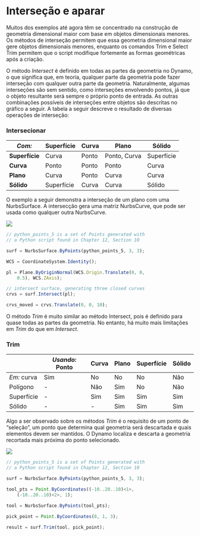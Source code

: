 # Interseção e aparar

Muitos dos exemplos até agora têm se concentrado na construção de geometria dimensional maior com base em objetos dimensionais menores. Os métodos de interseção permitem que essa geometria dimensional maior gere objetos dimensionais menores, enquanto os comandos Trim e Select Trim permitem que o script modifique fortemente as formas geométricas após a criação.

O método _Intersect_ é definido em todas as partes da geometria no Dynamo, o que significa que, em teoria, qualquer parte da geometria pode fazer interseção com qualquer outra parte da geometria. Naturalmente, algumas interseções são sem sentido, como interseções envolvendo pontos, já que o objeto resultante será sempre o próprio ponto de entrada. As outras combinações possíveis de interseções entre objetos são descritas no gráfico a seguir. A tabela a seguir descreve o resultado de diversas operações de interseção:

### **Intersecionar**

| _Com:_     | Superfície | Curva | Plano        | Sólido   |
| ----------- | ------- | ----- | ------------ | ------- |
| **Superfície** | Curva   | Ponto | Ponto, Curva | Superfície |
| **Curva**   | Ponto   | Ponto | Ponto        | Curva   |
| **Plano**   | Curva   | Ponto | Curva        | Curva   |
| **Sólido**   | Superfície | Curva | Curva        | Sólido   |

O exemplo a seguir demonstra a interseção de um plano com uma NurbsSurface. A intersecção gera uma matriz NurbsCurve, que pode ser usada como qualquer outra NurbsCurve.

![](../images/8-2/8/IntersectionAndTrim\_01.png)

```js
// python_points_5 is a set of Points generated with
// a Python script found in Chapter 12, Section 10

surf = NurbsSurface.ByPoints(python_points_5, 3, 3);

WCS = CoordinateSystem.Identity();

pl = Plane.ByOriginNormal(WCS.Origin.Translate(0, 0,
    0.5), WCS.ZAxis);

// intersect surface, generating three closed curves
crvs = surf.Intersect(pl);

crvs_moved = crvs.Translate(0, 0, 10);
```

O método _Trim_ é muito similar ao método Intersect, pois é definido para quase todas as partes da geometria. No entanto, há muito mais limitações em _Trim_ do que em _Intersect_.

### **Trim**

|             | _Usando:_ Ponto | Curva | Plano | Superfície | Sólido |
| ----------- | -------------- | ----- | ----- | ------- | ----- |
| _Em:_ curva | Sim            | No    | No    | No      | Não    |
| Polígono     | -              | Não    | Sim   | No      | Não    |
| Superfície     | -              | Sim   | Sim   | Sim     | Sim   |
| Sólido       | -              | -     | Sim   | Sim     | Sim   |

Algo a ser observado sobre os métodos _Trim_ é o requisito de um ponto de “seleção”, um ponto que determina qual geometria será descartada e quais elementos devem ser mantidos. O Dynamo localiza e descarta a geometria recortada mais próxima do ponto selecionado.

![](../images/8-2/8/IntersectionAndTrim\_02.png)

```js
// python_points_5 is a set of Points generated with
// a Python script found in Chapter 12, Section 10

surf = NurbsSurface.ByPoints(python_points_5, 3, 3);

tool_pts = Point.ByCoordinates((-10..20..10)<1>,
    (-10..20..10)<2>, 1);

tool = NurbsSurface.ByPoints(tool_pts);

pick_point = Point.ByCoordinates(8, 1, 3);

result = surf.Trim(tool, pick_point);
```
